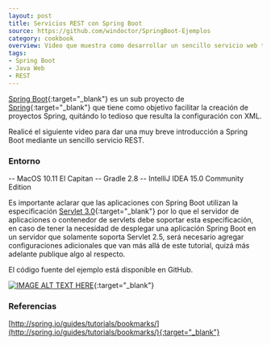 ```yaml
---
layout: post
title: Servicios REST con Spring Boot
source: https://github.com/windoctor/SpringBoot-Ejemplos
category: cookbook
overview: Video que muestra como desarrollar un sencillo servicio web tipo REST usando Spring Boot.
tags:
- Spring Boot
- Java Web
- REST
---
```


[Spring Boot](http://projects.spring.io/spring-boot/){:target="_blank"} es un sub proyecto de [Spring](https://spring.io/){:target="_blank"} que tiene como objetivo facilitar la creación de proyectos Spring, quitándo lo tedioso que resulta la configuración con XML.

Realicé el siguiente video para dar una muy breve introducción a Spring Boot mediante un sencillo servicio REST.

### Entorno
-- MacOS 10.11 El Capitan
-- Gradle 2.8
-- IntelliJ IDEA 15.0 Community Edition

Es importante aclarar que las aplicaciones con Spring Boot utilizan la especificación [Servlet 3.0](https://community.oracle.com/docs/DOC-983211){:target="_blank"} por lo que el servidor de aplicaciones o contenedor de servlets debe soportar esta especificación, en caso de tener la necesidad de desplegar una aplicación Spring Boot en un servidor que solamente soporta Servlet 2.5, será necesario agregar configuraciones adicionales que van más allá de este tutorial, quizá más adelante publique algo al respecto.

El código fuente del ejemplo está disponible en GitHub.

[![IMAGE ALT TEXT HERE](http://img.youtube.com/vi/lipk3ZRGC_E/0.jpg)](https://www.youtube.com/watch?v=lipk3ZRGC_E){:target="_blank"}

### Referencias
[http://spring.io/guides/tutorials/bookmarks/](http://spring.io/guides/tutorials/bookmarks/){:target="_blank"}